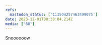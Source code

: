 ```yaml
---
refs:
  mastodon_status: ['111504257463499075']
date: 2023-12-01T08:39:04.214Z
media: ["80"]
---
```


<p>Snoooooow </p>
